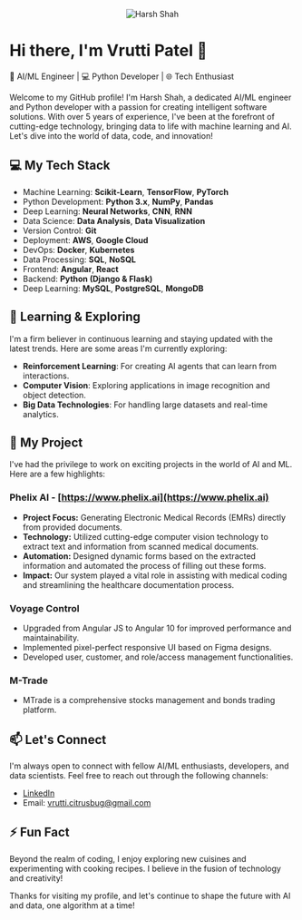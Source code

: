 <p align="center">
  <img src="https://media.giphy.com/media/26tn33aiTi1jkl6H6/giphy.gif" alt="Harsh Shah"/>
</p>

# Hi there, I'm Vrutti Patel 👋

🚀 AI/ML Engineer | 💻 Python Developer | 🌐 Tech Enthusiast

Welcome to my GitHub profile! I'm Harsh Shah, a dedicated AI/ML engineer and Python developer with a passion for creating intelligent software solutions. With over 5 years of experience, I've been at the forefront of cutting-edge technology, bringing data to life with machine learning and AI. Let's dive into the world of data, code, and innovation!

## 💻 My Tech Stack

- Machine Learning: **Scikit-Learn**, **TensorFlow**, **PyTorch**
- Python Development: **Python 3.x**, **NumPy**, **Pandas**
- Deep Learning: **Neural Networks**, **CNN**, **RNN**
- Data Science: **Data Analysis**, **Data Visualization**
- Version Control: **Git**
- Deployment: **AWS**, **Google Cloud**
- DevOps: **Docker**, **Kubernetes**
- Data Processing: **SQL**, **NoSQL**
- Frontend: **Angular**, **React**
- Backend: **Python (Django & Flask)**
- Deep Learning: **MySQL**, **PostgreSQL**, **MongoDB**

## 🌱 Learning & Exploring

I'm a firm believer in continuous learning and staying updated with the latest trends. Here are some areas I'm currently exploring:

- **Reinforcement Learning**: For creating AI agents that can learn from interactions.
- **Computer Vision**: Exploring applications in image recognition and object detection.
- **Big Data Technologies**: For handling large datasets and real-time analytics.

## 🚀 My Project

I've had the privilege to work on exciting projects in the world of AI and ML. Here are a few highlights:
### Phelix AI - [https://www.phelix.ai](https://www.phelix.ai)

- **Project Focus:** Generating Electronic Medical Records (EMRs) directly from provided documents.
- **Technology:** Utilized cutting-edge computer vision technology to extract text and information from scanned medical documents.
- **Automation:** Designed dynamic forms based on the extracted information and automated the process of filling out these forms.
- **Impact:** Our system played a vital role in assisting with medical coding and streamlining the healthcare documentation process.

### Voyage Control
   - Upgraded from Angular JS to Angular 10 for improved performance and maintainability.
   - Implemented pixel-perfect responsive UI based on Figma designs.
   - Developed user, customer, and role/access management functionalities.

### M-Trade
   - MTrade is a comprehensive stocks management and bonds trading platform.

## 📫 Let's Connect

I'm always open to connect with fellow AI/ML enthusiasts, developers, and data scientists. Feel free to reach out through the following channels:

- [LinkedIn](https://www.linkedin.com/in/vrutti-patel/)
- Email: vrutti.citrusbug@gmail.com

## ⚡ Fun Fact

Beyond the realm of coding, I enjoy exploring new cuisines and experimenting with cooking recipes. I believe in the fusion of technology and creativity!

Thanks for visiting my profile, and let's continue to shape the future with AI and data, one algorithm at a time!
